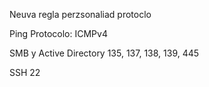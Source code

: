 Neuva regla perzsonaliad 
protoclo 

Ping
Protocolo: ICMPv4 

SMB y Active Directory
135, 137, 138, 139, 445

SSH 
22
